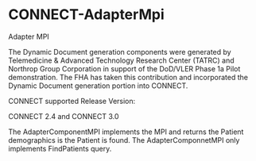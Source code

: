 CONNECT-AdapterMpi
==================

Adapter MPI

The Dynamic Document generation components were generated by Telemedicine & Advanced Technology Research Center (TATRC) and Northrop Group Corporation in support of the DoD/VLER Phase 1a Pilot demonstration. The FHA has taken this contribution and incorporated the Dynamic Document generation portion into CONNECT.

CONNECT supported Release Version:

CONNECT 2.4 and CONNECT 3.0

The AdapterComponentMPI implements the MPI and returns the Patient demographics is the Patient is found. The AdapterComponnetMPI only implements FindPatients query.